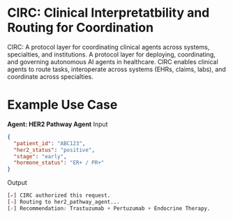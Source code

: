 # CIRC: Clinical Interpretatbility and Routing for Coordination

CIRC: A protocol layer for coordinating clinical agents across systems, specialties, and institutions. A protocol layer for deploying, coordinating, and governing autonomous AI agents in healthcare. CIRC enables clinical agents to route tasks, interoperate across systems (EHRs, claims, labs), and coordinate across specialties. 

# Example Use Case

**Agent: HER2 Pathway Agent**
Input
```json
{
  "patient_id": "ABC123",
  "her2_status": "positive",
  "stage": "early",
  "hormone_status": "ER+ / PR+"
}
```
Output
```CSS
[✔] CIRC authorized this request.
[→] Routing to her2_pathway_agent...
[✓] Recommendation: Trastuzumab + Pertuzumab + Endocrine Therapy.
```
